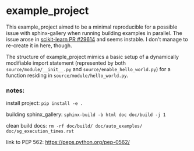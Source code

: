 # example_project

This example_project aimed to be a minimal reproducible for a possible issue with sphinx-gallery when running building examples in parallel. The issue arose in [scikit-learn PR #29614](https://github.com/scikit-learn/scikit-learn/pull/29614#issuecomment-2334083838) and seems instable. I don't manage to re-create it in here, though.

The structure of example_project mimics a basic setup of a dynamically modifiable import statement (represented by both `source/module/__init__.py` and `source/enable_hello_world.py`) for a function residing in `source/module/hello_world.py`.


### notes:

install project:
`pip install -e .`

building sphinx_gallery:
`sphinx-build -b html doc doc/build -j 1`

clean build docs:
`rm -rf doc/build/ doc/auto_examples/ doc/sg_execution_times.rst`

link to PEP 562:
https://peps.python.org/pep-0562/

